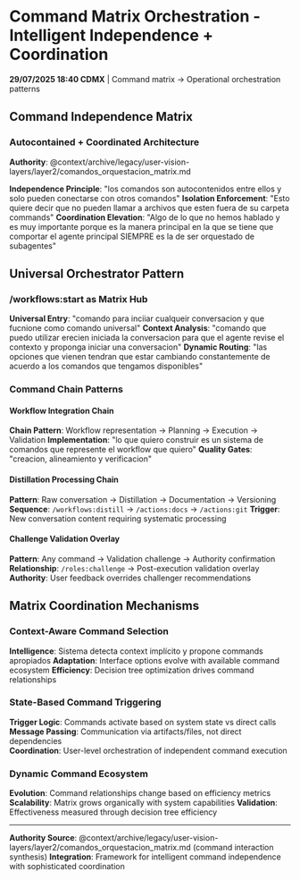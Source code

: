 # Command Matrix Orchestration - Intelligent Independence + Coordination

**29/07/2025 18:40 CDMX** | Command matrix → Operational orchestration patterns

## Command Independence Matrix

### Autocontained + Coordinated Architecture  
**Authority**: @context/archive/legacy/user-vision-layers/layer2/comandos_orquestacion_matrix.md

**Independence Principle**: "los comandos son autocontenidos entre ellos y solo pueden conectarse con otros comandos"
**Isolation Enforcement**: "Esto quiere decir que no pueden llamar a archivos que esten fuera de su carpeta commands"
**Coordination Elevation**: "Algo de lo que no hemos hablado y es muy importante porque es la manera principal en la que se tiene que comportar el agente principal SIEMPRE es la de ser orquestado de subagentes"

## Universal Orchestrator Pattern

### /workflows:start as Matrix Hub
**Universal Entry**: "comando para inciiar cualqueir conversacion y que fucnione como comando universal"
**Context Analysis**: "comando que puedo utilizar erecien iniciada la conversacion para que el agente revise el contexto y proponga iniciar una conversacion"
**Dynamic Routing**: "las opciones que vienen tendran que estar cambiando constantemente de acuerdo a los comandos que tengamos disponibles"

### Command Chain Patterns

#### Workflow Integration Chain
**Chain Pattern**: Workflow representation → Planning → Execution → Validation
**Implementation**: "lo que quiero construir es un sistema de comandos que represente el workflow que quiero"
**Quality Gates**: "creacion, alineamiento y verificacion"

#### Distillation Processing Chain
**Pattern**: Raw conversation → Distillation → Documentation → Versioning
**Sequence**: `/workflows:distill` → `/actions:docs` → `/actions:git`
**Trigger**: New conversation content requiring systematic processing

#### Challenge Validation Overlay
**Pattern**: Any command → Validation challenge → Authority confirmation
**Relationship**: `/roles:challenge` → Post-execution validation overlay
**Authority**: User feedback overrides challenger recommendations

## Matrix Coordination Mechanisms

### Context-Aware Command Selection
**Intelligence**: Sistema detecta context implícito y propone commands apropiados
**Adaptation**: Interface options evolve with available command ecosystem
**Efficiency**: Decision tree optimization drives command relationships

### State-Based Command Triggering
**Trigger Logic**: Commands activate based on system state vs direct calls
**Message Passing**: Communication via artifacts/files, not direct dependencies  
**Coordination**: User-level orchestration of independent command execution

### Dynamic Command Ecosystem
**Evolution**: Command relationships change based on efficiency metrics
**Scalability**: Matrix grows organically with system capabilities
**Validation**: Effectiveness measured through decision tree efficiency

---

**Authority Source**: @context/archive/legacy/user-vision-layers/layer2/comandos_orquestacion_matrix.md (command interaction synthesis)
**Integration**: Framework for intelligent command independence with sophisticated coordination